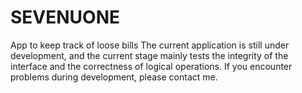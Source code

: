 # SEVENUONE
App to keep track of loose bills The current application is still under development, and the current stage mainly tests the integrity of the interface and the correctness of logical operations. If you encounter problems during development, please contact me.
